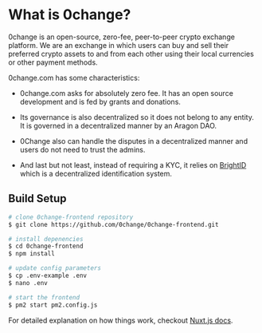 # What is 0change?

0change is an open-source, zero-fee, peer-to-peer crypto exchange platform. We are an exchange in which users can buy and sell their preferred crypto assets to and from each other using their local currencies or other payment methods. 

0change.com has some characteristics:

- 0change.com asks for absolutely zero fee. It has an open source development and is fed by grants and donations. 

- Its governance is also decentralized so it does not belong to any entity. It is governed in a decentralized manner by an Aragon DAO.

- 0Change also can handle the disputes in a decentralized manner and users do not need to trust the admins.

- And last but not least, instead of requiring a KYC, it relies on [BrightID](https://www.brightid.org/) which is a decentralized identification system. 

## Build Setup

``` bash
# clone 0change-frontend repository
$ git clone https://github.com/0change/0change-frontend.git

# install depenencies
$ cd 0change-frontend
$ npm install

# update config parameters
$ cp .env-example .env
$ nano .env

# start the frontend
$ pm2 start pm2.config.js 
```

For detailed explanation on how things work, checkout [Nuxt.js docs](https://nuxtjs.org).
